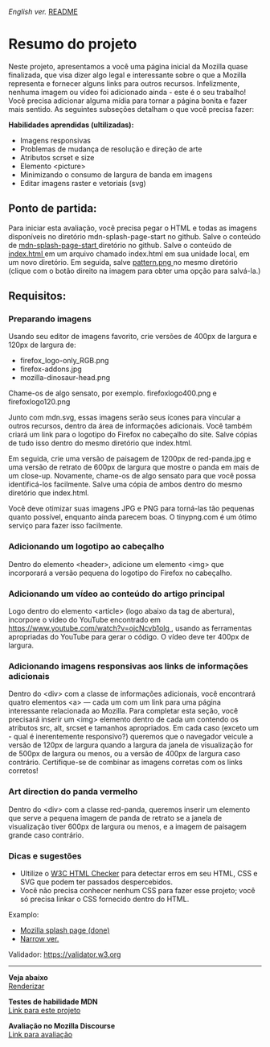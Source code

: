 <span><i>English ver.</i> <a href="https://github.com/alexandre-j-dev/MDN-Mozilla-Developer-Network/blob/HTML/Projects:%20Mozilla%20splash%20page/README.en.md"> README</a></span>

<h1> Resumo do projeto </h1>

<p>Neste projeto, apresentamos a você uma página inicial da Mozilla quase finalizada, que visa dizer algo legal e interessante sobre o que a Mozilla representa e fornecer alguns links para outros recursos. Infelizmente, nenhuma imagem ou vídeo foi adicionado ainda - este é o seu trabalho! Você precisa adicionar alguma mídia para tornar a página bonita e fazer mais sentido. As seguintes subseções detalham o que você precisa fazer:</p>

<strong>Habilidades aprendidas (ultilizadas):</strong>
<ul>
<li>Imagens responsivas</li>
<li>Problemas de mudança de resolução e direção de arte</li>
<li>Atributos scrset e size</li>
<li>Elemento &lt;picture&gt;</li>
<li>Minimizando o consumo de largura de banda em imagens</li>
<li>Editar imagens raster e vetoriais (svg)</li>
</ul>

<h2> Ponto de partida: </h2>
<p>Para iniciar esta avaliação, você precisa pegar o HTML e todas as imagens disponíveis no diretório mdn-splash-page-start no github. Salve o conteúdo de <a href="https://github.com/mdn/learning-area/tree/main/html/multimedia-and-embedding/mdn-splash-page-start"> mdn-splash-page-start </a> diretório no github. Salve o conteúdo de <a href="https://github.com/mdn/learning-area/blob/main/html/multimedia-and-embedding/mdn-splash-page-start/index.html"> index.html </a> em um arquivo chamado index.html em sua unidade local, em um novo diretório. Em seguida, salve <a href="https://github.com/mdn/learning-area/blob/main/html/multimedia-and-embedding/mdn-splash-page-start/pattern.png"> pattern.png </a> no mesmo diretório (clique com o botão direito na imagem para obter uma opção para salvá-la.) </p>


<h2> Requisitos: </h2>
<h3> Preparando imagens </h3>
<p>Usando seu editor de imagens favorito, crie versões de 400px de largura e 120px de largura de:</p>
<ul>
<li>firefox_logo-only_RGB.png</li>
<li>firefox-addons.jpg</li>
<li>mozilla-dinosaur-head.png</li>
</ul>

<p>Chame-os de algo sensato, por exemplo. firefoxlogo400.png e firefoxlogo120.png</p>

<p>Junto com mdn.svg, essas imagens serão seus ícones para vincular a outros recursos, dentro da área de informações adicionais. Você também criará um link para o logotipo do Firefox no cabeçalho do site. Salve cópias de tudo isso dentro do mesmo diretório que index.html.</p>

<p>Em seguida, crie uma versão de paisagem de 1200px de red-panda.jpg e uma versão de retrato de 600px de largura que mostre o panda em mais de um close-up. Novamente, chame-os de algo sensato para que você possa identificá-los facilmente. Salve uma cópia de ambos dentro do mesmo diretório que index.html.</p>

<p>Você deve otimizar suas imagens JPG e PNG para torná-las tão pequenas quanto possível, enquanto ainda parecem boas. O tinypng.com é um ótimo serviço para fazer isso facilmente.</p>

<h3>Adicionando um logotipo ao cabeçalho</h3>
<p>Dentro do elemento &lt;header&gt;, adicione um elemento &lt;img&gt; que incorporará a versão pequena do logotipo do Firefox no cabeçalho.</p>

<h3>Adicionando um vídeo ao conteúdo do artigo principal</h3>
<p>Logo dentro do elemento &lt;article&gt; (logo abaixo da tag de abertura), incorpore o vídeo do YouTube encontrado em <a href="https://www.youtube.com/watch?v=ojcNcvb1olg"> https://www.youtube.com/watch?v=ojcNcvb1olg </a>, usando as ferramentas apropriadas do YouTube para gerar o código. O vídeo deve ter 400px de largura.</p>

<h3>Adicionando imagens responsivas aos links de informações adicionais</h3>
<p>Dentro do &lt;div&gt; com a classe de informações adicionais, você encontrará quatro elementos &lt;a&gt; — cada um com um link para uma página interessante relacionada ao Mozilla. Para completar esta seção, você precisará inserir um &lt;img&gt; elemento dentro de cada um contendo os atributos src, alt, srcset e tamanhos apropriados. Em cada caso (exceto um - qual é inerentemente responsivo?) queremos que o navegador veicule a versão de 120px de largura quando a largura da janela de visualização for de 500px de largura ou menos, ou a versão de 400px de largura caso contrário. Certifique-se de combinar as imagens corretas com os links corretos!

<h3>Art direction do panda vermelho </h3>
<p>Dentro do &lt;div&gt; com a classe red-panda, queremos inserir um elemento <picture> que serve a pequena imagem de panda de retrato se a janela de visualização tiver 600px de largura ou menos, e a imagem de paisagem grande caso contrário.
</p>

<h3>Dicas e sugestões</h3>
<ul>
<li>Ultilize o <a href="https://validator.w3.org/nu/">W3C HTML Checker</a> para detectar erros em seu HTML, CSS e SVG que podem ter passados despercebidos.</li>
<li>Você não precisa conhecer nenhum CSS para fazer esse projeto; você só precisa linkar o CSS fornecido dentro do HTML.</li>
</ul>

Examplo:
<ul>
<li><a href="https://developer.mozilla.org/en-US/docs/Learn/HTML/Multimedia_and_embedding/Mozilla_splash_page/wide-shot.png"> Mozilla splash page (done) </a></li> 
<li><a href="https://developer.mozilla.org/en-US/docs/Learn/HTML/Multimedia_and_embedding/Mozilla_splash_page/narrow-shot.png"> Narrow ver. </a></li>
</ul>

Validador:
<a href="https://validator.w3.org/">https://validator.w3.org</a>  <br><hr>
  
<strong>Veja abaixo</strong><br>
<a href="https://htmlpreview.github.io/?https://github.com/alexandre-j-dev/MDN-Mozilla-Developer-Network/blob/HTML/Projects:%20Marking%20up%20a%20letter/index.html"> Renderizar </a><br>

<strong>Testes de habilidade MDN</strong><br>
<a href="https://developer.mozilla.org/en-US/docs/Learn/HTML/Introduction_to_HTML/Marking_up_a_letter"> Link para este projeto </a>

<strong>Avaliação no Mozilla Discourse</strong><br>
<a href="https://discourse.mozilla.org/t/assessment-wanted-for-html-marking-up-a-letter-exercise/106851/2">Link para avaliação </a>
